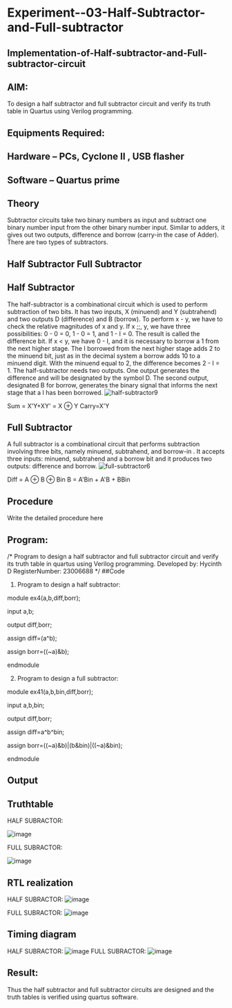 # Experiment--03-Half-Subtractor-and-Full-subtractor
## Implementation-of-Half-subtractor-and-Full-subtractor-circuit
## AIM:
To design a half subtractor and full subtractor circuit and verify its truth table in Quartus using Verilog programming.

## Equipments Required:
## Hardware – PCs, Cyclone II , USB flasher
## Software – Quartus prime
## Theory
Subtractor circuits take two binary numbers as input and subtract one binary number input from the other binary number input. Similar to adders, it gives out two outputs, difference and borrow (carry-in the case of Adder). There are two types of subtractors.

## Half Subtractor Full Subtractor
## Half Subtractor
The half-subtractor is a combinational circuit which is used to perform subtraction of two bits. It has two inputs, X (minuend) and Y (subtrahend) and two outputs D (difference) and B (borrow). To perform x - y, we have to check the relative magnitudes of x and y. If x ;;, y, we have three possibilities: 0 - 0 = 0, 1 - 0 = 1, and 1 - I = 0. The result is called the difference bit. If x < y, we have 0 - I, and it is necessary to borrow a 1 from the next higher stage. The I borrowed from the next higher stage adds 2 to the minuend bit, just as in the decimal system a borrow adds 10 to a minuend digit. With the minuend equal to 2, the difference becomes 2 - I = 1. The half-subtractor needs two outputs. One output generates the difference and will be designated by the symbol D. The second output, designated B for borrow, generates the binary signal that informs the next stage that a I has been borrowed.
![half-subtractor9](https://user-images.githubusercontent.com/36288975/166112538-58c3bc7c-ee5d-4e6a-ac8d-8e8328efe27a.png)


Sum = X'Y+XY' = X ⊕ Y
Carry=X'Y

## Full Subtractor
A full subtractor is a combinational circuit that performs subtraction involving three bits, namely minuend, subtrahend, and borrow-in . It accepts three inputs: minuend, subtrahend and a borrow bit and it produces two outputs: difference and borrow. 
![full-subtractor6](https://user-images.githubusercontent.com/36288975/166112541-24c68359-3de8-4674-ae22-8272ffc385ed.png)


Diff = A ⊕ B ⊕ Bin B = A'Bin + A'B + BBin

## Procedure



Write the detailed procedure here 


## Program:
/*
Program to design a half subtractor and full subtractor circuit and verify its truth table in quartus using Verilog programming.
Developed by: Hycinth D
RegisterNumber:  23006688
*/
##Code

1. Program to design a half subtractor:

module ex4(a,b,diff,borr);

input a,b;

output diff,borr;

assign diff=(a^b);

assign borr=((~a)&b);

endmodule 



2. Program to design a full subtractor:



module ex41(a,b,bin,diff,borr);

input a,b,bin;

output diff,borr;

assign diff=a^b^bin;

assign borr=((~a)&b)|(b&bin)|((~a)&bin);

endmodule 

## Output
## Truthtable

HALF SUBRACTOR:

![image](https://github.com/HycinthD/Experiment--03-Half-Subtractor-and-Full-subtractor/assets/144870810/63efdedd-e038-4030-944b-4e94822dddd0)

FULL SUBRACTOR:

![image](https://github.com/HycinthD/Experiment--03-Half-Subtractor-and-Full-subtractor/assets/144870810/1ffd2c1c-98a4-4ec7-9abb-ce5631635396)

##  RTL realization
HALF SUBRACTOR:
![image](https://github.com/HycinthD/Experiment--03-Half-Subtractor-and-Full-subtractor/assets/144870810/852af11a-5fd0-4a20-adec-4e6cf1bbd415)

FULL SUBRACTOR:
![image](https://github.com/HycinthD/Experiment--03-Half-Subtractor-and-Full-subtractor/assets/144870810/0e4a51a7-fafe-4179-8c6b-290359559816)


## Timing diagram 
HALF SUBRACTOR:
![image](https://github.com/HycinthD/Experiment--03-Half-Subtractor-and-Full-subtractor/assets/144870810/300ce9c3-f7a4-4dac-9200-158d44358333)
FULL SUBRACTOR:
![image](https://github.com/HycinthD/Experiment--03-Half-Subtractor-and-Full-subtractor/assets/144870810/57893a6b-ba64-4956-b0c8-56a98f6e309c)

## Result:
Thus the half subtractor and full subtractor circuits are designed and the truth tables is verified using quartus software.
